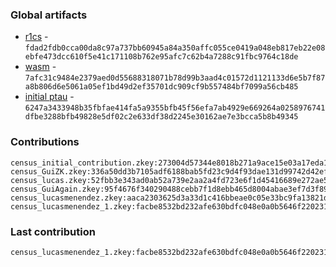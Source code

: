 ### Global artifacts
- [r1cs](./artifacts/circuit.r1cs) - `fdad2fdb0cca00da8c97a737bb60945a84a350affc055ce0419a048eb817eb22e08ebfe473dcc610f5e41c171108b762e95afc7c62b4a7288c91fbc9764c18de`
- [wasm](./artifacts/circuit.wasm) - `7afc31c9484e2379aed0d55688318071b78d99b3aad4c01572d1121133d6e5b7f87a8b806d6e5061a05ef1bd49d2ef35701dc909cf9b557484bf7099a56cb485`
- [initial ptau](./artifacts/initial.ptau) - `6247a3433948b35fbfae414fa5a9355bfb45f56efa7ab4929e669264a0258976741dfbe3288bfb49828e5df02c2e633df38d2245e30162ae7e3bcca5b8b49345`

### Contributions
```
census_initial_contribution.zkey:273004d57344e8018b271a9ace15e03a17eda10d3c7b51ffb0c6bc372cb2a59e26966cc3da213bef642836e89078f7d399ed3d1594f389610c930c2c31aed3eb
census_GuiZK.zkey:336a50dd3b7105adf6188bab5fd23c9d4f93dae131d99742d42efcd6999936f07eff2908aefce00340d85d67c42a0fe1e52e13546fe1c356a3256b9136c1c9a1
census_lucas.zkey:52fbb3e343ad0ab52a739e2aa2a4fd723e6f1d45416689e272ae5318c3f42f96188cb1036b3ef391dcd63e2e42594e79a16c0640e81d11a324ca5bb25a85cc05
census_GuiAgain.zkey:95f4676f340290488cebb7f1d8ebb465d8004abae3ef7d3f89ad40466e80c577d0ebcd7e5ce32bd0eefc210b26dedd23439d0eca9fe943dc3216b9a09e6ae89b
census_lucasmenendez.zkey:aaca2303625d3a33d1c416bbeae0c05e33bc9fa13821d140cd4983757b04b671ec0295b41bd75bfe2eede05b1264e2a5416fd819fd799610d9a7ff317e44ebd9
census_lucasmenendez_1.zkey:facbe8532bd232afe630bdfc048e0a0b5646f2202315b7958156b24f53af9181797059976993c94dcfe9edbcb9acf6e53d1a5ddff0e1f8d0c8bb95080818435f
```

### Last contribution
```
census_lucasmenendez_1.zkey:facbe8532bd232afe630bdfc048e0a0b5646f2202315b7958156b24f53af9181797059976993c94dcfe9edbcb9acf6e53d1a5ddff0e1f8d0c8bb95080818435f
```
